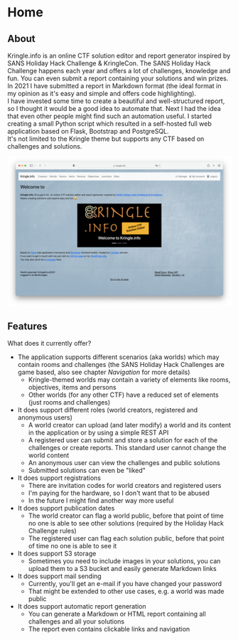 # Home

## About

Kringle.info is an online CTF solution editor and report generator inspired by SANS Holiday Hack Challenge & KringleCon. The SANS Holiday Hack Challenge happens each year and offers a lot of challenges, knowledge and fun. You can even submit a report containing your solutions and win prizes.  
In 2021 I have submitted a report in Markdown format (the ideal format in my opinion as it's easy and simple and offers code highlighting).  
I have invested some time to create a beautiful and well-structured report, so I thought it would be a good idea to automate that. Next I had the idea that even other people might find such an automation useful. I started creating a small Python script which resulted in a self-hosted full web application based on Flask, Bootstrap and PostgreSQL.  
It's not limited to the Kringle theme but supports any CTF based on challenges and solutions.

![Items Detail](./img/index_all.png)

## Features

What does it currently offer?

- The application supports different scenarios (aka worlds) which may contain rooms and challenges (the SANS Holiday Hack Challenges are game based, also see chapter *Navigation* for more details)
    - Kringle-themed worlds may contain a variety of elements like rooms, objectives, items and persons
    - Other worlds (for any other CTF) have a reduced set of elements (just rooms and challenges)
- It does support different roles (world creators, registered and anonymous users)
    - A world creator can upload (and later modify) a world and its content in the application or by using a simple REST API
    - A registered user can submit and store a solution for each of the challenges or create reports. This standard user cannot change the world content
    - An anonymous user can view the challenges and public solutions
    - Submitted solutions can even be "liked"
- It does support registrations
    - There are invitation codes for world creators and registered users
    - I'm paying for the hardware, so I don't want that to be abused
    - In the future I might find another way more useful
- It does support publication dates
    - The world creator can flag a world public, before that point of time no one is able to see other solutions (required by the Holiday Hack Challenge rules)
    - The registered user can flag each solution public, before that point of time no one is able to see it
- It does support S3 storage
    - Sometimes you need to include images in your solutions, you can upload them to a S3 bucket and easily generate Markdown links
- It does support mail sending
    - Currently, you'll get an e-mail if you have changed your password
    - That might be extended to other use cases, e.g. a world was made public
- It does support automatic report generation
    - You can generate a Markdown or HTML report containing all challenges and all your solutions
    - The report even contains clickable links and navigation
